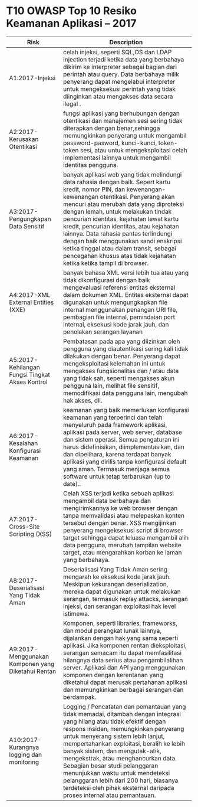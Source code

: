 # T10 OWASP Top 10 Resiko Keamanan Aplikasi – 2017

| Risk | Description | 
| -- | -- |
| A1:2017-Injeksi  | celah injeksi, seperti SQL,OS dan LDAP injection terjadi ketika data yang berbahaya dikirim ke interpreter sebagai bagian dari perintah atau query. Data berbahaya milik penyerang dapat mengelabui interpreter untuk mengeksekusi perintah yang tidak diinginkan atau mengakses data secara ilegal . |
| A2:2017- Kerusakan Otentikasi |fungsi aplikasi yang berhubungan dengan otentikasi dan manajemen sesi sering tidak diterapkan dengan benar,sehingga memungkinkan penyerang untuk mengambil password-pasword, kunci-kunci, token-token sesi, atau untuk mengeksploitasi celah implementasi lainnya untuk mengambil identitas pengguna. |
| A3:2017-Pengungkapan Data Sensitif  | banyak aplikasi web yang tidak melindungi data rahasia dengan baik. Sepert kartu kredit, nomor PIN, dan kewenangan-kewenangan otentikasi. Penyerang akan mencuri atau merubah data yang diproteksi dengan lemah, untuk melakukan tindak pencurian identitas, kejahatan lewat kartu kredit, pencurian identitas, atau kejahatan lainnya.  Data rahasia pantas terlindungi dengan baik menggunakan sandi enskripsi ketika tinggal atau dalam transit, sebagai pencegahan khusus atas tidak kejahatan ketika ketika tampil di browser. |
| A4:2017-XML External Entities (XXE) | banyak bahasa XML versi lebih tua atau yang tidak dikonfigurasi dengan baik mengevaluasi referensi entitas eksternal dalam dokumen XML. Entitas eksternal dapat digunakan untuk mengungkapkan file internal menggunakan penangan URI file, pembagian file internal, pemindaian port internal, eksekusi kode jarak jauh, dan penolakan serangan layanan|
| A5:2017-Kehilangan Fungsi Tingkat Akses Kontrol| Pembatasan pada apa yang diizinkan oleh pengguna yang diautentikasi sering kali tidak dilakukan dengan benar. Penyerang dapat mengeksploitasi kelemahan ini untuk mengakses fungsionalitas dan / atau data yang tidak sah, seperti mengakses akun pengguna lain, melihat file sensitif, memodifikasi data pengguna lain, mengubah hak akses, dll.|
| A6:2017-Kesalahan Konfigurasi Keamanan | keamanan yang baik memerlukan konfigurasi keamanan yang terperinci dan telah menyeluruh pada framework aplikasi, aplikasi pada server, web server, database dan sistem operasi. Semua pengaturan ini harus didefinisikan, diimplementasikan, dan dan dipelihara, karena terdapat banyak aplikasi yang dirilis tanpa konfigurasi default yang aman. Termasuk menjaga semua software untuk tetap terbarukan (up to date)..|
| A7:2017-Cross-Site Scripting (XSS) |Celah XSS terjadi ketika sebuah aplikasi mengambil data berbahaya dan mengirimkannya ke web browser dengan tanpa memvalidasi atau melepaskan konten tersebut dengan benar. XSS mengijinkan penyerang mengeksekusi script di browser target sehingga dapat leluasa mengambil alih data pengguna, merubah tampilan website target, atau mengarahkan korban ke laman yang berbahaya.|
| A8:2017-Deserialisasi Yang Tidak Aman | Deserialisasi Yang Tidak Aman sering mengarah ke eksekusi kode jarak jauh. Meskipun kekurangan deserialization, mereka dapat digunakan untuk melakukan serangan, termasuk replay attacks, serangan injeksi, dan serangan exploitasi hak level istimewa.|
| A9:2017- Menggunakan Komponen yang Diketahui Rentan | Komponen, seperti libraries, frameworks, dan modul perangkat lunak lainnya, dijalankan dengan hak yang sama seperti aplikasi. Jika komponen rentan dieksploitasi, serangan semacam itu dapat memfasilitasi hilangnya data serius atau pengambilalihan server. Aplikasi dan API yang menggunakan komponen dengan kerentanan yang diketahui dapat merusak pertahanan aplikasi dan memungkinkan berbagai serangan dan berdampak.|
| A10:2017-Kurangnya logging dan monitoring| Logging / Pencatatan dan pemantauan yang tidak memadai, ditambah dengan integrasi yang hilang atau tidak efektif dengan respons insiden, memungkinkan penyerang untuk menyerang sistem lebih lanjut, mempertahankan exploitasi, beralih ke lebih banyak sistem, dan mengutak-atik, mengekstrak, atau menghancurkan data. Sebagian besar studi pelanggaran menunjukkan waktu untuk mendeteksi pelanggaran lebih dari 200 hari, biasanya terdeteksi oleh pihak eksternal daripada proses internal atau pemantauan.|
